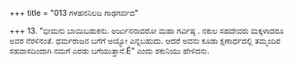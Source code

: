 +++
title = "013 ಗಳಹನನಿಲಜ ಗಾಢಗರ್ವದ"

+++
13. "ಭೀಮನು ಬಾಯಿಬಡುಕನು. ಅರ್ಜುನನಾದರೋ ಮಹಾ ಗರ್ವಿಷ್ಠ . ನಕುಲ ಸಹದೇವರು ಮಕ್ಕಳಾದರೂ  ಅವರ ನೆರಳಿನಂತೆ. ಧರ್ಮರಾಜನ ಬಗೆಗೆ ಅಯ್ಯೋ ಎನ್ನಬಹುದು.  ಆದರೆ ಅವನು ಕೂಡಾ ಕ್ಷಣಾರ್ಧದಲ್ಲಿ ತಮ್ಮಂದಿರ ಸಹವಾಸದಿಂದಾಗಿ ನಮಗೆ ಎರಡು ಬಗೆಯುತ್ತಾನೆ.É" ಎಂದು ಶಕುನಿಯು ಹೇಳಿದನು.